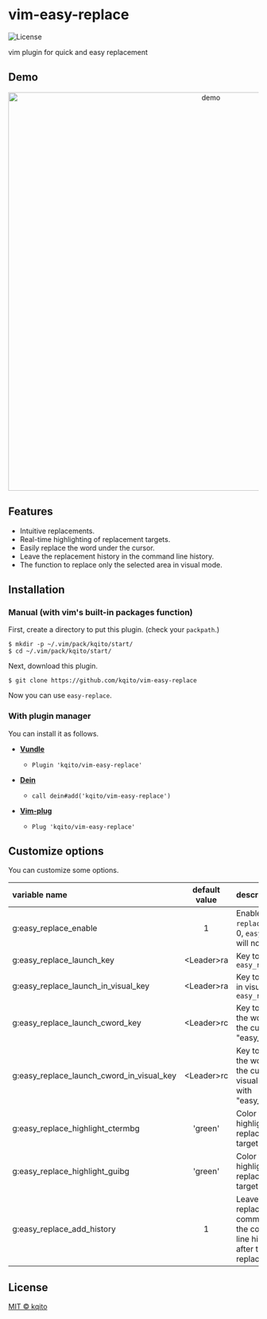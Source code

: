 # vim-easy-replace
![License](https://img.shields.io/github/license/kqito/vim-easy-replace)

vim plugin for quick and easy replacement

## Demo
<p align="center">
  <img src="https://user-images.githubusercontent.com/29191111/89102455-5361bb80-d444-11ea-9d0a-6332e532b48c.gif" width="800" alt="demo">
</p>


## Features
- Intuitive replacements.
- Real-time highlighting of replacement targets.
- Easily replace the word under the cursor.
- Leave the replacement history in the command line history.
- The function to replace only the selected area in visual mode.


## Installation
### Manual (with vim's built-in packages function)
First, create a directory to put this plugin. (check your `packpath`.)

```
$ mkdir -p ~/.vim/pack/kqito/start/
$ cd ~/.vim/pack/kqito/start/
```

Next, download this plugin.

```
$ git clone https://github.com/kqito/vim-easy-replace
```

Now you can use `easy-replace`.

### With plugin manager
You can install it as follows.

- **[Vundle](https://github.com/VundleVim/Vundle.vim)**
  - `Plugin 'kqito/vim-easy-replace'`

- **[Dein](https://github.com/Shougo/dein.vim)**
  - `call dein#add('kqito/vim-easy-replace')`

- **[Vim-plug](https://github.com/junegunn/vim-plug)**
  - `Plug 'kqito/vim-easy-replace'`


## Customize options
You can customize some options.

|variable name|default value|description|
|:-----------|:---------:|:----------|
|g:easy_replace_enable|1|Enable `easy-replace`. (If set 0, `easy-replace` will not work.)|
|g:easy_replace_launch_key|\<Leader\>ra|Key to launch `easy_replace`|
|g:easy_replace_launch_in_visual_key|\<Leader\>ra|Key to launch in visual mode `easy_replace`|
|g:easy_replace_launch_cword_key|\<Leader\>rc|Key to replace the word under the cursor with "easy_replace".|
|g:easy_replace_launch_cword_in_visual_key|\<Leader\>rc|Key to replace the word under the cursor in visual mode with "easy_replace".|
|g:easy_replace_highlight_ctermbg|'green'|Color for highlighting the replacement target.|
|g:easy_replace_highlight_guibg|'green'|Color for highlighting the replacement target.|
|g:easy_replace_add_history|1|Leave the replace command in the command line history after the replacement.|


## License
[MIT © kqito](./LICENSE)
